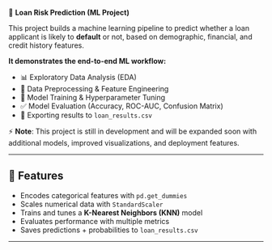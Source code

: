 🏦 **Loan Risk Prediction (ML Project)**

This project builds a machine learning pipeline to predict whether a loan applicant is likely to **default** or not, based on demographic, financial, and credit history features.  

**It demonstrates the **end-to-end ML workflow**:**
- 📊 Exploratory Data Analysis (EDA)
- 🧹 Data Preprocessing & Feature Engineering
- 🧮 Model Training & Hyperparameter Tuning
- ✅ Model Evaluation (Accuracy, ROC-AUC, Confusion Matrix)
- 💾 Exporting results to `loan_results.csv`

⚡ **Note**: This project is still in development and will be expanded soon with additional models, improved visualizations, and deployment features.

---

## 🚀 Features
- Encodes categorical features with `pd.get_dummies`
- Scales numerical data with `StandardScaler`
- Trains and tunes a **K-Nearest Neighbors (KNN)** model
- Evaluates performance with multiple metrics
- Saves predictions + probabilities to `loan_results.csv`

---

